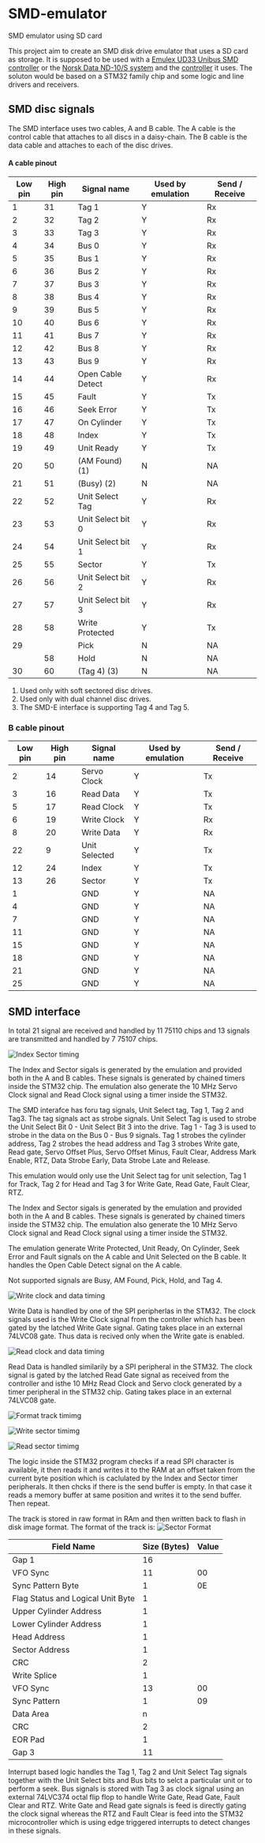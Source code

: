 SMD-emulator
============

SMD emulator using SD card

This project aim to create an SMD disk drive emulator that uses a SD card as storage. It is supposed to be used with a [Emulex UD33 Unibus SMD controller](http://bitsavers.informatik.uni-stuttgart.de/pdf/emulex/UD3351002-G_UD33_Sep90.pdf) or the [Norsk Data ND-10/S system](http://www.datormuseum.se/computers/others/nord-10-s) and the [controller](https://dl.dropboxusercontent.com/u/96935524/Datormusuem/ND-11013-01A-EN.pdf) it uses. The soluton would be based on a STM32 family chip and some logic and line drivers and receivers.

SMD disc signals
----------------

The SMD interface uses two cables, A and B cable. The A cable is the control cable that attaches to all discs in a daisy-chain.
The B cable is the data cable and attaches to each of the disc drives.

#### A cable pinout

| Low pin | High pin | Signal name       | Used by emulation | Send / Receive  |
|---------|----------|-------------------|-------------------|-----------------|
|   1     |   31     | Tag 1             |         Y         |      Rx         |
|   2     |   32     | Tag 2             |         Y         |      Rx         |
|   3     |   33     | Tag 3             |         Y         |      Rx         |
|   4     |   34     | Bus 0             |         Y         |      Rx         |
|   5     |   35     | Bus 1             |         Y         |      Rx         |
|   6     |   36     | Bus 2             |         Y         |      Rx         |
|   7     |   37     | Bus 3             |         Y         |      Rx         |
|   8     |   38     | Bus 4             |         Y         |      Rx         |
|   9     |   39     | Bus 5             |         Y         |      Rx         |
|  10     |   40     | Bus 6             |         Y         |      Rx         |
|  11     |   41     | Bus 7             |         Y         |      Rx         |
|  12     |   42     | Bus 8             |         Y         |      Rx         |
|  13     |   43     | Bus 9             |         Y         |      Rx         |
|  14     |   44     | Open Cable Detect |         Y         |      Rx         |
|  15     |   45     | Fault             |         Y         |      Tx         |
|  16     |   46     | Seek Error        |         Y         |      Tx         |
|  17     |   47     | On Cylinder       |         Y         |      Tx         |
|  18     |   48     | Index             |         Y         |      Tx         |
|  19     |   49     | Unit Ready        |         Y         |      Tx         |
|  20     |   50     | (AM Found)  (1)   |         N         |      NA         |
|  21     |   51     | (Busy)  (2)       |         N         |      NA         |
|  22     |   52     | Unit Select Tag   |         Y         |      Rx         |
|  23     |   53     | Unit Select bit 0 |         Y         |      Rx         |
|  24     |   54     | Unit Select bit 1 |         Y         |      Rx         |
|  25     |   55     | Sector            |         Y         |      Tx         |
|  26     |   56     | Unit Select bit 2 |         Y         |      Rx         |
|  27     |   57     | Unit Select bit 3 |         Y         |      Rx         |
|  28     |   58     | Write Protected   |         Y         |      Tx         |
|  29     |          | Pick              |         N         |      NA         |
|         |   58     | Hold              |         N         |      NA         |
|  30     |   60     | (Tag 4) (3)       |         N         |      NA         |

1. Used only with soft sectored disc drives.
2. Used only with dual channel disc drives.
3. The SMD-E interface is supporting Tag 4 and Tag 5.

### B cable pinout

| Low pin | High pin | Signal name       | Used by emulation | Send / Receive  |
|---------|----------|-------------------|-------------------|-----------------|
|   2     |   14     | Servo Clock       |         Y         |      Tx         |
|   3     |   16     | Read Data         |         Y         |      Tx         |
|   5     |   17     | Read Clock        |         Y         |      Tx         |
|   6     |   19     | Write Clock       |         Y         |      Rx         |
|   8     |   20     | Write Data        |         Y         |      Rx         |
|  22     |    9     | Unit Selected     |         Y         |      Tx         |
|  12     |   24     | Index             |         Y         |      Tx         |
|  13     |   26     | Sector            |         Y         |      Tx         |
|   1     |          | GND               |         Y         |      NA         |
|   4     |          | GND               |         Y         |      NA         |
|   7     |          | GND               |         Y         |      NA         |
|  11     |          | GND               |         Y         |      NA         |
|  15     |          | GND               |         Y         |      NA         |
|  18     |          | GND               |         Y         |      NA         |
|  21     |          | GND               |         Y         |      NA         |
|  25     |          | GND               |         Y         |      NA         |

SMD interface
-------------

In total 21 signal are received and handled by 11 75110 chips and 13 signals are transmitted and handled by 7 75107 chips.


![Index Sector timing](http://i.imgur.com/uuZ3x6B.png "Index Sector Timing")

The Index and Sector sigals is generated by the emulation and provided both in the A and B cables. These signals is generated by chained timers inside the STM32 chip. The emulation also generate the 10 MHz Servo Clock signal and Read Clock signal using a timer inside the STM32.



The SMD interafce has foru tag signals, Unit Select tag, Tag 1, Tag 2 and Tag3. The tag signals act as strobe signals. Unit Select Tag is used to strobe the Unit Select Bit 0 - Unit Select Bit 3 into the drive. Tag 1 - Tag 3 is used to strobe in the data on the Bus 0 - Bus 9 signals. Tag 1 strobes the cylinder address, Tag 2 strobes the head address and Tag 3 strobes Write gate, Read gate, Servo Offset Plus, Servo Offset Minus, Fault Clear, Address Mark Enable, RTZ, Data Strobe Early, Data Strobe Late and Release.

This emulation would only use the Unit Select tag for unit selection,  Tag 1 for Track, Tag 2 for Head and Tag 3 for Write Gate, Read Gate, Fault Clear, RTZ.

The Index and Sector sigals is generated by the emulation and provided both in the A and B cables. These signals is generated by chained timers inside the STM32 chip. The emulation also generate the 10 MHz Servo Clock signal and Read Clock signal using a timer inside the STM32.

The emulation generate Write Protected, Unit Ready, On Cylinder, Seek Error and Fault signals on the A cable and Unit Selected on the B cable. It handles the Open Cable Detect signal on the A cable.

Not supported signals are Busy, AM Found, Pick, Hold, and Tag 4.

![Write clock and data timing](http://i.imgur.com/2zWGFky.png "Write clock and data timing")

Write Data is handled by one of the SPI peripherlas in the STM32. The clock signals used is the Write Clock signal from the controller which has been gated by the latched Write Gate signal. Gating takes place in an external 74LVC08 gate. Thus data is recived only when the Write gate is enabled.

![Read clock and data timing](http://i.imgur.com/oeRLdh0.png "Read clock and data timing")

Read Data is handled similarily by a SPI peripheral in the STM32. The clock signal is gated by the latched Read Gate signal as received from the controller and isthe 10 MHz Read Clock and Servo clock generated by a timer peripheral in the STM32 chip. Gating takes place in an external 74LVC08 gate.

![Format track timimg](http://i.imgur.com/1zJVYCS.png "Format track timing")

![Write sector timimg](http://i.imgur.com/4gdz9nc.png "Write sector timing")

![Read sector timimg](http://i.imgur.com/QNRXla0.png "Read sector timing")

The logic inside the STM32 program checks if a read SPI character is available, it then reads it and writes it to the RAM at an offset taken from the current byte position which is caclulated by the Index and Sector timer peripherals. It then chcks if there is the send buffer is empty. In that case it reads a memory buffer at same position and writes it to the send buffer. Then repeat.

The track is stored in raw format in RAm and then written back to flash in disk image format. The format of the track is:
![Sector Format](http://i.imgur.com/7pC46Qv.png "Sector format")

| Field Name                        | Size (Bytes) | Value |
|-----------------------------------|--------------|-------|
| Gap 1                             | 16           |       |
| VFO Sync                          | 11           | 00    |
| Sync Pattern Byte                 | 1            | 0E    |
| Flag Status and Logical Unit Byte | 1            |       |
| Upper Cylinder Address            | 1            |       |
| Lower Cylinder Address            | 1            |       |
| Head Address                      | 1            |       |
| Sector Address                    | 1            |       |
| CRC                               | 2            |       |
| Write Splice                      | 1            |       |
| VFO Sync                          | 13           | 00    |
| Sync Pattern                      | 1            | 09    |
| Data Area                         | n            |       |
| CRC                               | 2            |       |
| EOR Pad                           | 1            |       |
| Gap 3                             | 11           |       |

Interrupt based logic handles the Tag 1, Tag 2 and Unit Select Tag signals together with the Unit Select bits and Bus bits to selct a particular unit or to perform a seek. Bus signals is stored with Tag 3 as clock signal using an external 74LVC374 octal flip flop to handle Write Gate, Read Gate, Fault Clear and RTZ. Write Gate and Read gate signals is feed is directly gating the clock signal whereas the RTZ and Fault Clear is feed into the STM32 microcontroller which is using edge triggered interrupts to detect changes in these signals.
